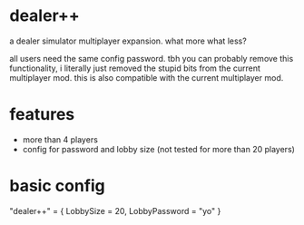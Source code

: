 # dealer++
a dealer simulator multiplayer expansion. what more what less?

all users need the same config password. tbh you can probably remove this functionality, i literally just removed the stupid bits from the current multiplayer mod.
this is also compatible with the current multiplayer mod. 

# features
- more than 4 players
- config for password and lobby size (not tested for more than 20 players)

# basic config
"dealer++" = { LobbySize = 20, LobbyPassword = "yo" }
